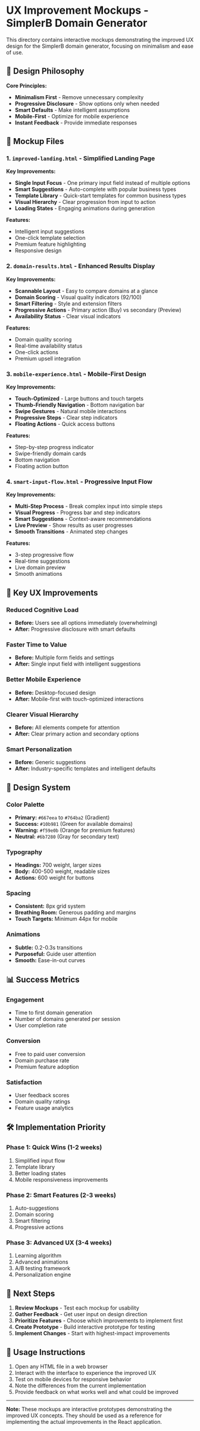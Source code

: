 # UX Improvement Mockups - SimplerB Domain Generator

This directory contains interactive mockups demonstrating the improved UX design for the SimplerB domain generator, focusing on minimalism and ease of use.

## 🎯 Design Philosophy

**Core Principles:**
- **Minimalism First** - Remove unnecessary complexity
- **Progressive Disclosure** - Show options only when needed
- **Smart Defaults** - Make intelligent assumptions
- **Mobile-First** - Optimize for mobile experience
- **Instant Feedback** - Provide immediate responses

## 📱 Mockup Files

### 1. `improved-landing.html` - Simplified Landing Page
**Key Improvements:**
- **Single Input Focus** - One primary input field instead of multiple options
- **Smart Suggestions** - Auto-complete with popular business types
- **Template Library** - Quick-start templates for common business types
- **Visual Hierarchy** - Clear progression from input to action
- **Loading States** - Engaging animations during generation

**Features:**
- Intelligent input suggestions
- One-click template selection
- Premium feature highlighting
- Responsive design

### 2. `domain-results.html` - Enhanced Results Display
**Key Improvements:**
- **Scannable Layout** - Easy to compare domains at a glance
- **Domain Scoring** - Visual quality indicators (92/100)
- **Smart Filtering** - Style and extension filters
- **Progressive Actions** - Primary action (Buy) vs secondary (Preview)
- **Availability Status** - Clear visual indicators

**Features:**
- Domain quality scoring
- Real-time availability status
- One-click actions
- Premium upsell integration

### 3. `mobile-experience.html` - Mobile-First Design
**Key Improvements:**
- **Touch-Optimized** - Large buttons and touch targets
- **Thumb-Friendly Navigation** - Bottom navigation bar
- **Swipe Gestures** - Natural mobile interactions
- **Progressive Steps** - Clear step indicators
- **Floating Actions** - Quick access buttons

**Features:**
- Step-by-step progress indicator
- Swipe-friendly domain cards
- Bottom navigation
- Floating action button

### 4. `smart-input-flow.html` - Progressive Input Flow
**Key Improvements:**
- **Multi-Step Process** - Break complex input into simple steps
- **Visual Progress** - Progress bar and step indicators
- **Smart Suggestions** - Context-aware recommendations
- **Live Preview** - Show results as user progresses
- **Smooth Transitions** - Animated step changes

**Features:**
- 3-step progressive flow
- Real-time suggestions
- Live domain preview
- Smooth animations

## 🚀 Key UX Improvements

### **Reduced Cognitive Load**
- **Before:** Users see all options immediately (overwhelming)
- **After:** Progressive disclosure with smart defaults

### **Faster Time to Value**
- **Before:** Multiple form fields and settings
- **After:** Single input field with intelligent suggestions

### **Better Mobile Experience**
- **Before:** Desktop-focused design
- **After:** Mobile-first with touch-optimized interactions

### **Clearer Visual Hierarchy**
- **Before:** All elements compete for attention
- **After:** Clear primary action and secondary options

### **Smart Personalization**
- **Before:** Generic suggestions
- **After:** Industry-specific templates and intelligent defaults

## 🎨 Design System

### **Color Palette**
- **Primary:** `#667eea` to `#764ba2` (Gradient)
- **Success:** `#10b981` (Green for available domains)
- **Warning:** `#f59e0b` (Orange for premium features)
- **Neutral:** `#6b7280` (Gray for secondary text)

### **Typography**
- **Headings:** 700 weight, larger sizes
- **Body:** 400-500 weight, readable sizes
- **Actions:** 600 weight for buttons

### **Spacing**
- **Consistent:** 8px grid system
- **Breathing Room:** Generous padding and margins
- **Touch Targets:** Minimum 44px for mobile

### **Animations**
- **Subtle:** 0.2-0.3s transitions
- **Purposeful:** Guide user attention
- **Smooth:** Ease-in-out curves

## 📊 Success Metrics

### **Engagement**
- Time to first domain generation
- Number of domains generated per session
- User completion rate

### **Conversion**
- Free to paid user conversion
- Domain purchase rate
- Premium feature adoption

### **Satisfaction**
- User feedback scores
- Domain quality ratings
- Feature usage analytics

## 🛠 Implementation Priority

### **Phase 1: Quick Wins (1-2 weeks)**
1. Simplified input flow
2. Template library
3. Better loading states
4. Mobile responsiveness improvements

### **Phase 2: Smart Features (2-3 weeks)**
1. Auto-suggestions
2. Domain scoring
3. Smart filtering
4. Progressive actions

### **Phase 3: Advanced UX (3-4 weeks)**
1. Learning algorithm
2. Advanced animations
3. A/B testing framework
4. Personalization engine

## 🎯 Next Steps

1. **Review Mockups** - Test each mockup for usability
2. **Gather Feedback** - Get user input on design direction
3. **Prioritize Features** - Choose which improvements to implement first
4. **Create Prototype** - Build interactive prototype for testing
5. **Implement Changes** - Start with highest-impact improvements

## 📝 Usage Instructions

1. Open any HTML file in a web browser
2. Interact with the interface to experience the improved UX
3. Test on mobile devices for responsive behavior
4. Note the differences from the current implementation
5. Provide feedback on what works well and what could be improved

---

**Note:** These mockups are interactive prototypes demonstrating the improved UX concepts. They should be used as a reference for implementing the actual improvements in the React application.


